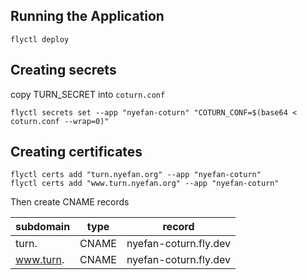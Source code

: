 ## Running the Application

```shell
flyctl deploy
```

## Creating secrets

copy TURN_SECRET into `coturn.conf`
```shell
flyctl secrets set --app "nyefan-coturn" "COTURN_CONF=$(base64 < coturn.conf --wrap=0)"
```

## Creating certificates
```shell
flyctl certs add "turn.nyefan.org" --app "nyefan-coturn"
flyctl certs add "www.turn.nyefan.org" --app "nyefan-coturn"
```
 Then create CNAME records
 
| subdomain   | type  | record                |
|-------------|-------|-----------------------|
| turn.       | CNAME | nyefan-coturn.fly.dev |
| www.turn.   | CNAME | nyefan-coturn.fly.dev |


